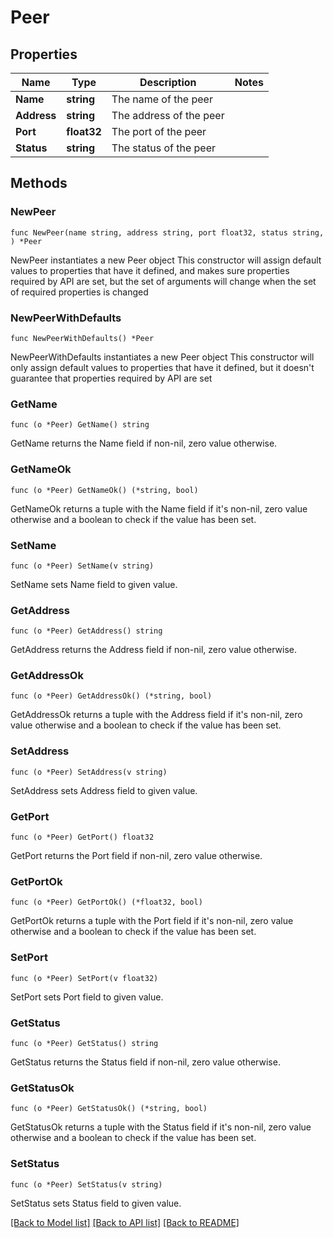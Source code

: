 # Peer

## Properties

Name | Type | Description | Notes
------------ | ------------- | ------------- | -------------
**Name** | **string** | The name of the peer | 
**Address** | **string** | The address of the peer | 
**Port** | **float32** | The port of the peer | 
**Status** | **string** | The status of the peer | 

## Methods

### NewPeer

`func NewPeer(name string, address string, port float32, status string, ) *Peer`

NewPeer instantiates a new Peer object
This constructor will assign default values to properties that have it defined,
and makes sure properties required by API are set, but the set of arguments
will change when the set of required properties is changed

### NewPeerWithDefaults

`func NewPeerWithDefaults() *Peer`

NewPeerWithDefaults instantiates a new Peer object
This constructor will only assign default values to properties that have it defined,
but it doesn't guarantee that properties required by API are set

### GetName

`func (o *Peer) GetName() string`

GetName returns the Name field if non-nil, zero value otherwise.

### GetNameOk

`func (o *Peer) GetNameOk() (*string, bool)`

GetNameOk returns a tuple with the Name field if it's non-nil, zero value otherwise
and a boolean to check if the value has been set.

### SetName

`func (o *Peer) SetName(v string)`

SetName sets Name field to given value.


### GetAddress

`func (o *Peer) GetAddress() string`

GetAddress returns the Address field if non-nil, zero value otherwise.

### GetAddressOk

`func (o *Peer) GetAddressOk() (*string, bool)`

GetAddressOk returns a tuple with the Address field if it's non-nil, zero value otherwise
and a boolean to check if the value has been set.

### SetAddress

`func (o *Peer) SetAddress(v string)`

SetAddress sets Address field to given value.


### GetPort

`func (o *Peer) GetPort() float32`

GetPort returns the Port field if non-nil, zero value otherwise.

### GetPortOk

`func (o *Peer) GetPortOk() (*float32, bool)`

GetPortOk returns a tuple with the Port field if it's non-nil, zero value otherwise
and a boolean to check if the value has been set.

### SetPort

`func (o *Peer) SetPort(v float32)`

SetPort sets Port field to given value.


### GetStatus

`func (o *Peer) GetStatus() string`

GetStatus returns the Status field if non-nil, zero value otherwise.

### GetStatusOk

`func (o *Peer) GetStatusOk() (*string, bool)`

GetStatusOk returns a tuple with the Status field if it's non-nil, zero value otherwise
and a boolean to check if the value has been set.

### SetStatus

`func (o *Peer) SetStatus(v string)`

SetStatus sets Status field to given value.



[[Back to Model list]](../README.md#documentation-for-models) [[Back to API list]](../README.md#documentation-for-api-endpoints) [[Back to README]](../README.md)


